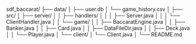 sdf_baccarat/
├── data/
│   ├── user.db
│   └── game_history.csv
│
├── src/
│   ├── server/
│   │   ├── handlers/
│   │   │   ├── Server.java
│   │   │   └── ClientHandler.java
│   │   └── game/
│   │       ├── BaccaratEngine.java
│   │       ├── Banker.java
│   │       ├── Card.java
│   │       ├── DataFileDir.java
│   │       ├── Deck.java
│   │       └── Player.java
│   └── client/
│       └── Client.java
│
└── README.md
